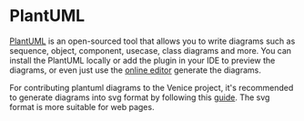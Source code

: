 # PlantUML
[PlantUML](https://plantuml.com/starting) is an open-sourced tool that allows you to write diagrams such as sequence,
object, component, usecase, class diagrams and more. You can install the PlantUML locally or add the plugin in your IDE
to preview the diagrams, or even just use the [online editor](https://www.plantuml.com/plantuml/uml/) generate the diagrams.

For contributing plantuml diagrams to the Venice project, it's recommended to generate diagrams into svg format by following
this [guide](https://plantuml.com/svg). The svg format is more suitable for web pages.